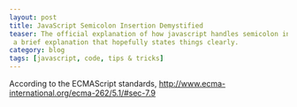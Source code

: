```yaml
---
layout: post
title: JavaScript Semicolon Insertion Demystified
teaser: The official explanation of how javascript handles semicolon insertion can be pretty confusing. Here's
 a brief explanation that hopefully states things clearly.
category: blog
tags: [javascript, code, tips & tricks]
---
```


According to the ECMAScript standards,
http://www.ecma-international.org/ecma-262/5.1/#sec-7.9